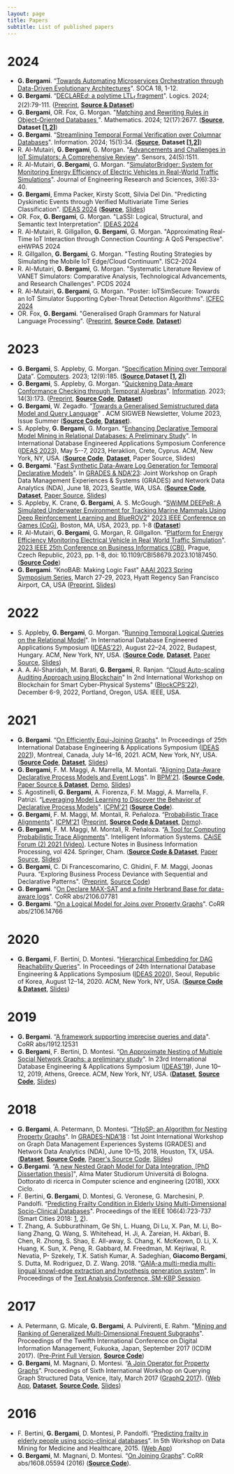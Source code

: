 ```yaml
---
layout: page
title: Papers
subtitle: List of published papers
---
```


# 2024

 * **G. Bergami**. “[Towards Automating Microservices Orchestration through Data-Driven Evolutionary Architectures](https://link.springer.com/article/10.1007/s11761-024-00387-x)". SOCA 18, 1-12.
 * **G. Bergami**. “[DECLARE<i>d</i>: a polytime LTL<sub>f</sub> fragment](https://www.mdpi.com/2813-0405/2/2/4)". Logics. 2024; 2(2):79-111. ([Preprint](https://www.preprints.org/manuscript/202403.0286/v2), **[Source & Dataset](https://osf.io/fyb4j/)**)
 * **G. Bergami**, OR. Fox, G. Morgan. "[Matching and Rewriting Rules in Object-Oriented Databases ](https://doi.org/10.3390/math12172677)". Mathematics. 2024; 12(17):2677. (**[Source](https://github.com/datagram-db/datagram-db/releases/tag/v2.1)**, **Dataset [[1](https://osf.io/btjqw/?view_only=f31eda86e7b04ac886734a26cd2ce43d),[2](https://osf.io/rpu37/)]**)
 * **G. Bergami**. “[Streamlining Temporal Formal Verification over Columnar Databases](https://doi.org/10.3390/info15010034)". Information. 2024; 15(1):34. (**[Source](https://github.com/datagram-db/knobab/releases/tag/v2.3)**, **Dataset [[1](https://osf.io/6y8cv/),[2](https://osf.io/arxf8/)]**)
 * R. Al-Mutairi, **G. Bergami**, G. Morgan. "[Advancements and Challenges in IoT Simulators: A Comprehensive Review](https://www.mdpi.com/1424-8220/24/5/1511)". Sensors, 24(5):1511.
 *  R. Al-Mutairi, **G. Bergami**, G. Morgan. "[SimulatorBridger: System for Monitoring Energy Efficiency of Electric Vehicles in Real-World Traffic Simulations](http://dx.doi.org/10.55708/js0306004)". Journal of Engineering Research and Sciences, 3(6):33-40.
 *   **G. Bergami**, Emma Packer, Kirsty Scott, Silvia Del Din. "Predicting Dyskinetic Events through Verified Multivariate Time Series Classification". [IDEAS 2024](https://conferences.sigappfr.org/ideas2024/program/#session_2) (**[Source](https://github.com/datagram-db/knobab/releases/tag/v3.0)**, [Slides](https://www.researchgate.net/publication/383490808_Slides_IDEAS_2024a))
 *   OR. Fox, **G. Bergami**, G. Morgan. "LaSSI: Logical, Structural, and Semantic text Interpretation". [IDEAS 2024](https://conferences.sigappfr.org/ideas2024/program/#session_3)
 *   R. Al-Mutairi, R. Gillgallon, **G. Bergami**, G. Morgan. "Approximating Real-Time IoT Interaction through Connection Counting: A QoS Perspective". eHWPAS 2024
 *   R. Gillgallon, **G. Bergami**, G. Morgan. "Testing Routing Strategies by Simulating the Mobile IoT Edge/Cloud Continuum". ISC2-2024
 *   R. Al-Mutairi, **G. Bergami**, G. Morgan. "Systematic Literature Review of VANET Simulators: Comparative Analysis, Technological Advancements, and Research Challenges". PCDS 2024
 *   R. Al-Mutairi, **G. Bergami**, G. Morgan. "Poster: IoTSimSecure: Towards an IoT Simulator Supporting Cyber-Threat Detection Algorithms". [ICFEC 2024](https://icfec2024.ontariotechu.ca/)
 * OR. Fox, **G. Bergami**. "Generalised Graph Grammars for Natural Language Processing". ([Preprint](https://arxiv.org/abs/2403.07481), **[Source Code](https://github.com/datagram-db/datagram-db/releases/tag/v1.0)**, **[Dataset](https://osf.io/btjqw/?view_only=f31eda86e7b04ac886734a26cd2ce43d)**)
 
# 2023


 * **G. Bergami**, S. Appleby, G. Morgan. “[Specification Mining over Temporal Data](https://www.mdpi.com/2073-431X/12/9/185)". [Computers](https://www.mdpi.com/journal/computers/special_issues/107SP8786V). 2023; 12(9):185. (**[Source](https://github.com/datagram-db/knobab/releases/tag/v2.2)**,**Dataset [[1](https://osf.io/nsqcd/), [2](https://osf.io/arxf8/)]**)
 * **G. Bergami**, S. Appleby, G. Morgan. “[Quickening Data-Aware Conformance Checking through Temporal Algebras](https://www.mdpi.com/2078-2489/14/3/173)". [Information](https://www.mdpi.com/journal/information/special_issues/1D5WDEWMG5). 2023; 14(3):173. ([Preprint](https://www.preprints.org/manuscript/202301.0254/), **[Source Code](https://github.com/datagram-db/knobab/releases/tag/v1.2)**, **[Dataset](https://osf.io/2cxr7/)**)
 * **G. Bergami**, W. Zegadło. “[Towards a Generalised Semistructured data Model and Query Language](https://dl.acm.org/doi/10.1145/3609429.3609433)" . ACM SIGWEB Newsletter, Volume 2023, Issue Summer (**[Source Code](https://github.com/datagram-db/gsm_gsql/releases/tag/v0.5)**, **[Dataset](https://osf.io/pgf9h/files)**).
 * S. Appleby, **G. Bergami**, G. Morgan. “[Enhancing Declarative Temporal Model Mining in Relational Databases: A Preliminary Study](http://doi.org/10.1145/3589462.3589491)". In International Database Engineered Applications Symposium Conference ([IDEAS 2023](https://conferences.sigappfr.org/ideas2023/program/)), May 5--7, 2023, Heraklion, Crete, Cyprus. ACM, New York, NY, USA. (**[Source Code](https://github.com/datagram-db/knobab/releases/tag/v2.1)**, **[Dataset](https://dx.doi.org/10.17605/OSF.IO/NSQCD)**, Paper Source, Slides)
 * **G. Bergami**. "[Fast Synthetic Data-Aware Log Generation for Temporal Declarative Models](http://doi.org/10.1145/3594778.3594881)". In [GRADES & NDA'23](https://gradesnda.github.io/):  Joint Workshop on Graph Data Management Experiences & Systems (GRADES) and Network Data Analytics (NDA), June 18, 2023, Seattle, WA, USA.  (**[Source Code](https://github.com/jackbergus/gradesnda23)**, [**Dataset**](https://osf.io/2pmvs/), [Paper Source](https://github.com/gyankos/gradesnda23), [Slides](https://www.researchgate.net/publication/371788127_Fast_Synthetic_Data-Aware_Log_Generation_for_Temporal_Declarative_Models_Slides))
 * S. Appleby, K. Crane, **G. Bergami**, A. S. McGough. “[SWiMM DEEPeR: A Simulated Underwater Environment for Tracking Marine Mammals Using Deep Reinforcement Learning and BlueROV2](http://dx.doi.org/10.1109/CoG57401.2023.10333168)" [2023 IEEE Conference on Games (CoG)](https://2023.ieee-cog.org/program/), Boston, MA, USA, 2023, pp. 1-8 (**[Dataset](https://osf.io/pe2ht/)**)
 * R. Al-Mutairi, **G. Bergami**, G. Morgan, R. Gillgallon. “[Platform for Energy Efficiency Monitoring Electrical Vehicle in Real World Traffic Simulation](https://doi.org/10.1109/CBI58679.2023.10187450)". [2023 IEEE 25th Conference on Business Informatics (CBI)](https://cbi2023.org/index.php/program/full-program), Prague, Czech Republic, 2023, pp. 1-8, doi: 10.1109/CBI58679.2023.10187450.  (**[Source Code](https://github.com/jackbergus/SimulatorBridger/releases/tag/v0.1)**)
 * **G. Bergami**. “KnoBAB: Making Logic Fast"  [AAAI 2023 Spring Symposium Series](https://ltlf-symposium.github.io/program), March 27-29, 2023, Hyatt Regency San Francisco Airport, CA, USA ([Preprint](https://www.researchgate.net/publication/368574873_KnoBAB_Making_Logic_Fast), [Slides](https://ltlf-symposium.github.io/assets/slides/Giacomo%20B.pdf))

# 2022

 * S. Appleby, **G. Bergami**, G. Morgan. “[Running Temporal Logical Queries on the Relational Model](https://dl.acm.org/doi/10.1145/3548785.3548786)". In International Database Engineered Applications Symposium ([IDEAS’22](https://confsys.encs.concordia.ca/IDEAS-II/ideas22/ideas22.php)), August 22–24, 2022, Budapest, Hungary. ACM, New York, NY, USA. (**[Source Code](https://github.com/datagram-db/knobab/releases/tag/v1.0)**, **[Dataset](https://osf.io/xwd3v/)**, [Paper Source](https://github.com/SamuelAppleby/IDEAS_2022), [Slides](https://www.researchgate.net/publication/363690979_presentationpptx))
 * A. A. Al-Sharidah, M. Barati, **G. Bergami**, R. Ranjan. “[Cloud Auto-scaling Auditing Approach using Blockchain](https://ieeexplore.ieee.org/document/10061831/)" In 2nd International Workshop on 
Blockchain for Smart Cyber-Physical Systems" ([BlockCPS'22](https://sites.google.com/view/blockcps2022)), December 6-9, 2022, Portland, Oregon, USA. IEEE, USA. 

# 2021
* **G. Bergami**. “[On Efficiently Equi-Joining Graphs](https://doi.org/10.1145/3472163.3472269)". In Proceedings of 25th International Database Engineering & Applications Symposium ([IDEAS 2021](https://confsys.encs.concordia.ca/IDEAS/ideas21/FinalProgram-IDEAS2021.pdf)), Montreal, Canada, July 14–16, 2021. ACM, New York, NY, USA. ([**Source Code**](https://github.com/gyankos/graphjoin/releases/tag/1.0), [**Dataset**](https://osf.io/xney5/), [Slides](https://www.researchgate.net/publication/353247024_IDEAS'21_Slides))
* **G. Bergami**, F. M. Maggi, A. Marrella, M. Montali. “[Aligning Data-Aware Declarative Process Models and Event Logs](https://link.springer.com/chapter/10.1007%2F978-3-030-85469-0_16)". In [BPM'21](https://bpm2021.diag.uniroma1.it/program/). ([**Source Code**](https://github.com/jackbergus/bpm21/releases/tag/0.9), [Paper Source & **Dataset**](https://github.com/jackbergus/bpm21-dataalign/), [Demo](https://youtu.be/TYL2nkO1dkw), [Slides](https://www.researchgate.net/publication/354436667_BPM%2721_Slides))
* S. Agostinelli, **G. Bergami**, A. Fiorenza, F. M. Maggi, A. Marrella, F. Patrizi. “[Leveraging Model Learning to Discover the Behavior of Declarative Process Models](https://ieeexplore.ieee.org/document/9576870/)". [ICPM'21](https://icpmconference.org/2021/declarative-process-discovery-with-model-learning/) ([**Source Code**](https://github.com/bpm-diag/DECMOL)).
* **G. Bergami**, F. M. Maggi, M. Montali, R. Peñaloza. “[Probabilistic Trace Alignments](https://ieeexplore.ieee.org/document/9576856/)". [ICPM'21](https://icpmconference.org/2021/probabilistic-trace-alignment/) ([Preprint](https://arxiv.org/abs/2107.03997), [**Source Code & Dataset**](https://github.com/jackbergus/approxProbTraceAlign/releases/tag/0.9), [Demo](https://youtu.be/aWhS7yOa0UA)).
* **G. Bergami**, F. M. Maggi, M. Montali,  R. Peñaloza. “[A Tool for Computing Probabilistic Trace Alignments](https://link.springer.com/chapter/10.1007/978-3-030-79108-7_14)". Intelligent Information Systems. [CAiSE Forum (2) 2021 (Video)](https://youtu.be/XTcCgVsJCs0?t=1197). Lecture Notes in Business Information Processing, vol 424. Springer, Cham. ([**Source Code & Dataset**](https://github.com/jackbergus/approxProbTraceAlign/releases/tag/0.9), [Paper Source](https://github.com/jackbergus/ProbTraceAlignment/releases/tag/1.0), [Slides](https://www.researchgate.net/publication/352889355_Slides_CAiSE'21))
* **G. Bergami**, C. Di Francescomarino, C. Ghidini, F. M. Maggi, Joonas Puura. “Exploring Business Process Deviance with Sequential and Declarative Patterns". ([Preprint](https://arxiv.org/abs/2111.12454), [Source Code](https://github.com/jackbergus/CompleteDevianceMining))
* **G. Bergami**. “[On Declare MAX-SAT and a finite Herbrand Base for data-aware logs](https://arxiv.org/abs/2106.07781)". CoRR abs/2106.07781
* **G. Bergami**. “[On a Logical Model for Joins over Property Graphs](https://arxiv.org/abs/2106.14766)". CoRR abs/2106.14766


# 2020
* **G. Bergami**, F. Bertini, D. Montesi. “[Hierarchical Embedding for DAG Reachability Queries](https://dl.acm.org/doi/10.1145/3410566.3410583)". In Proceedings of 24th International Database Engineering & Applications Symposium ([IDEAS 2020](http://confsys.encs.concordia.ca/IDEAS/ideas20/ideas20.php)), Seoul, Republic of Korea, August 12–14, 2020. ACM, New York, NY, USA. ([**Source Code & Dataset**](https://github.com/gyankos/hierarchy_embedding), [Slides](https://www.researchgate.net/publication/343889450_Euclidean_Embedding_Slides))


# 2019

* **G. Bergami**. “[A framework supporting imprecise queries and data](https://arxiv.org/abs/1912.12531)". CoRR abs/1912.12531
* **G. Bergami**, F. Bertini, D. Montesi. “[On Approximate Nesting of Multiple Social Network Graphs: a preliminary study](https://dl.acm.org/citation.cfm?id=3331081)". In 23rd International Database Engineering & Applications Symposium ([IDEAS’19](http://confsys.encs.concordia.ca/IDEAS/ideas19/IDEAS2019-Program.pdf)),
June 10–12, 2019, Athens, Greece. ACM, New York, NY, USA. ([**Dataset**](https://osf.io/czvtb/), **[Source Code](https://github.com/jackbergus/FHoSP/)**, [Slides](https://www.researchgate.net/publication/333672297_FHoSP_Slides_2019))

# 2018
* **G. Bergami**, A. Petermann, D. Montesi. “[THoSP: an Algorithm for Nesting Property Graphs](https://dl.acm.org/citation.cfm?id=3210267)". In [GRADES-NDA’18](https://sites.google.com/site/gradesnda2018/) : 1st Joint International Workshop on Graph Data Management Experiences Systems (GRADES) and Network Data Analytics (NDA), June 10–15, 2018, Houston, TX, USA. ([**Dataset**](https://drive.google.com/open?id=1ielgqlCd6z37NLmyJq1ysS-ZowG4CaN2), **[Source Code](https://bitbucket.org/unibogb/graphnestingc/src)**, [Paper's Source Code](https://github.com/gyankos/GraphNesting), [Slides](https://www.researchgate.net/publication/325777613_Slides_THoSP_2018))
* **G.Bergami**. “[A new Nested Graph Model for Data Integration, [PhD Dissertation thesis]](https://jackbergus.github.io/theses/)", Alma Mater Studiorum Università di Bologna. Dottorato di ricerca in Computer science and engineering (2018), XXX Ciclo. 
* F. Bertini, **G. Bergami**, D. Montesi, G. Veronese, G. Marchesini, P. Pandolfi. “[Predicting Frailty Condition in Elderly Using Multi-Dimensional Socio-Clinical Databases](http://ieeexplore.ieee.org/document/8280555/)". Proceedings of the IEEE 106(4):723-737 (Smart Cities 2018: [1](http://proceedingsoftheieee.ieee.org/view-recent-issues/april-2018/), [2](https://ieeexplore.ieee.org/xpl/tocresult.jsp?isnumber=8326750)).
* T. Zhang, A. Subburathinam, Ge Shi, L. Huang, Di Lu, X. Pan, M. Li, Bo-liang Zhang, Q. Wang, S. Whitehead, H. Ji, A. Zareian, H. Akbari, B. Chen, R. Zhong, S. Shao, E. All-away, S. Chang, K. McKeown, D. Li, X. Huang, K. Sun, X. Peng, R. Gabbard, M. Freedman, M. Kejriwal, R. Nevatia, P- Szekely, T.K. Satish Kumar, A. Sadeghian, **Giacomo Bergami**, S. Dutta, M. Rodriguez, D. Z. Wang. 2018. “[GAIA-a multi-media multi-lingual knowl-edge extraction and hypothesis generation system](https://tac.nist.gov/publications/2018/participant.papers/TAC2018.GAIA.proceedings.pdf)". In Proceedings of the [Text Analysis Conference, 	SM-KBP Session](https://tac.nist.gov/2018/workshop/tac2018.agenda.html).


# 2017
* A. Petermann, G. Micale, **G. Bergami**, A. Pulvirenti, E. Rahm. "[Mining and Ranking of Generalized Multi-Dimensional Frequent Subgraphs](http://ieeexplore.ieee.org/document/8244685/)". Proceedings of the Twelfth International Conference on Digital Information Management, Fukuoka, Japan, September 2017 (ICDIM 2017). ([Pre-Print Full Version](https://drive.google.com/open?id=157mJnFZuu_pfo41amf2c--Krbp3f4SwL), **[Source Code](https://github.com/p3et/dmgm)**)
* **G. Bergami**, M. Magnani, D. Montesi. “[A Join Operator for Property Graphs](http://ceur-ws.org/Vol-1810/GraphQ_paper_04.pdf)”. Proceedings of Sixth International Workshop on Querying Graph Structured Data, Venice, Italy, March 2017 ([GraphQ 2017](https://www.isgroup.unimo.it/graphq2017/program.asp)). ([Web App](http://jackbergus.alwaysdata.net/joinapp/), [**Dataset**](http://smartdata.cs.unibo.it/data/GRAPH/BolognaGraph2016.tar.gz), **[Source Code](https://bitbucket.org/unibogb/databasemappings/)**, [Slides](https://www.slideshare.net/jackbergus/a-join-operator-for-property-graphs))

# 2016
* F. Bertini, **G. Bergami**, D. Montesi, P. Pandolfi. “[Predicting frailty in elderly people using socio-clinical databases](https://www.siam.org/meetings/sdm16/SDMDMMH.pdf)”. In 5th Workshop on Data Mining for Medicine and Healthcare, 2015. ([Web App](http://jackbergus.alwaysdata.net/calc/index.html))
* **G. Bergami**, M. Magnani, D. Montesi. “[On Joining Graphs](https://arxiv.org/abs/1608.05594)”. CoRR abs/1608.05594 (2016) (**[Source Code](https://bitbucket.org/unibogb/databasemappings/src/graphq2017/draft_java/)**).
